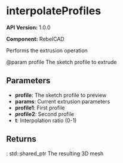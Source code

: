 # interpolateProfiles

**API Version:** 1.0.0

**Component:** RebelCAD

Performs the extrusion operation

@param profile The sketch profile to extrude

## Parameters

- **profile**: The sketch profile to preview
- **params**: Current extrusion parameters
- **profile1**: First profile
- **profile2**: Second profile
- **t**: Interpolation ratio (0-1)

## Returns

: std::shared_ptr<Mesh> The resulting 3D mesh

